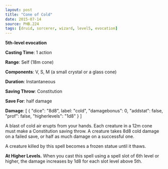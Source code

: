 ```yaml
---
layout: post
title: "Cone of Cold"
date: 2015-07-14
source: PHB.224
tags: [druid, sorcerer, wizard, level5, evocation]
---
```


**5th-level evocation**

**Casting Time**: 1 action

**Range**: Self (18m cone)

**Components**: V, S, M (a small crystal or a glass cone)

**Duration**: Instantaneous

**Saving Throw**: Constitution

**Save For**: half damage

**Damage**: [ { "dice": "8d8", label: "cold", "damagebonus": 0, "addstat": false, "prof": false, "higherlevels": "1d8" } ]

A blast of cold air erupts from your hands. Each creature in a 12m cone must make a Constitution saving throw. A creature takes 8d8 cold damage on a failed save, or half as much damage on a successful one.

A creature killed by this spell becomes a frozen statue until it thaws.

**At Higher Levels.** When you cast this spell using a spell slot of 6th level or higher, the damage increases by 1d8 for each slot level above 5th.
